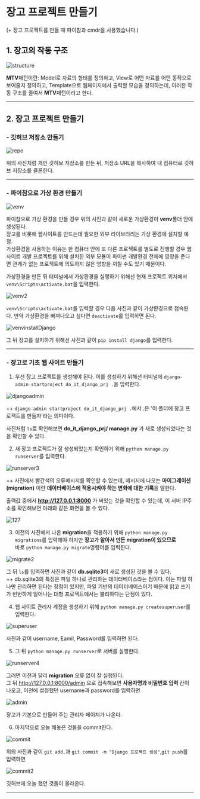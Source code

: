 # 장고 프로젝트 만들기

(+ 장고 프로젝트를 만들 때 파이참과 cmdr을 사용했습니다.)

## 1. 장고의 작동 구조

![structure](https://user-images.githubusercontent.com/84573261/126514209-5142c17e-edef-459f-a40b-b7e8a8a0997d.jpg)

**MTV**패턴이란: Model로 자료의 형태를 정의하고, View로 어떤 자료를 어떤 동작으로 보여줄지 정의하고, Template으로 웹페이지에서 출력할 모습을 정의하는데, 이러한 작동 구조를 줄여서 **MTV**패턴이라고 한다.

---

## 2. 장고 프로젝트 만들기

### - 깃허브 저장소 만들기

![repo](https://user-images.githubusercontent.com/84573261/126515893-e3f96020-99e8-4fad-b7c7-f5be29dc37fe.PNG)

위의 사진처럼 개인 깃허브 저장소를 만든 뒤, 저장소 URL을 복사하여 내 컴퓨터로 깃허브 저장소를 클론한다.

---

### - 파이참으로 가상 환경 만들기

![venv](https://user-images.githubusercontent.com/84573261/126516462-bef8ccb3-e700-44a6-a575-6c0f898932f6.PNG)

파이참으로 가상 환경을 만들 경우 위의 사진과 같이 새로운 가상환경이 **venv**폴더 안에 생성된다.<br>
장고를 비롯해 웹사이트를 만드는데 필요한 외부 라이브러리는 가상 환경에 설치할 예정.<br>
가상환경을 사용하는 이유는 한 컴퓨터 안에 또 다른 프로젝트를 별도로 진행할 경우 웹 사이트 개발 프로젝트를 위해 설치한 외부 모듈이 파이썬 개발환경 전체에 영향을 준다면 관계가 없는 프로젝트에 의도하지 않은 영향을 끼칠 수도 있기 때문이다.

가상환경을 만든 뒤 터미널에서 가상환경을 실행하기 위해선 현재 프로젝트 위치에서 `venv\Scripts\activate.bat`을 입력한다.<br>

![venv2](https://user-images.githubusercontent.com/84573261/126517399-4c5ad8f2-949f-4484-9b4a-63530757ba71.PNG)

`venv\Scripts\activate.bat`를 입력할 경우 다음 사진과 같이 가상환경으로 접속된다. 만약 가상환경을 빠져나오고 싶다면 `deactivate`를 입력하면 된다.

![venvinstallDjango](https://user-images.githubusercontent.com/84573261/126517715-1ba1bd2a-4ab3-4aea-a975-d591c8ba2573.PNG)

그 뒤 장고를 설치하기 위해선 사진과 같이 `pip install django`를 입력한다.

---

### - 장고로 기초 웹 사이트 만들기

1. 우선 장고 프로젝트를 생성해야 된다. 이를 생성하기 위해선 터미널에 `django-admin startproject do_it_django_prj .`을 입력한다.

![djangoadmin](https://user-images.githubusercontent.com/84573261/126518077-c5d5c532-8aaf-4187-994b-4ecf4f6c0f8d.PNG)

++ `django-admin startproject do_it_django_prj .`에서 .은 '이 폴더에 장고 프로젝트를 만들자'라는 의미이다.

사진처럼 `ls`로 확인해보면 **do_it_django_prj/  manage.py** 가 새로 생성되었다는 것을 확인할 수 있다.

2. 새 장고 프로젝트가 잘 생성되었는지 확인하기 위해 `python manage.py runserver`를 입력한다.

![runserver3](https://user-images.githubusercontent.com/84573261/126519737-75f4dae3-599f-4ffd-99d0-b82cfbf459f9.PNG)

++ 사진에서 빨간색의 오류메시지를 확인할 수 있는데, 메시지에 나오는 **마이그레이션(migration)** 이란 **데이터베이스에 적용시켜야 하는 변화에 대한 기록**을 말한다.

출력값 중에서 **http://127.0.0.1:8000** 가 써있는 것을 확인할 수 있는데, 이 서버 IP주소를 확인해보면 아래와 같은 화면을 볼 수 있다.

![127](https://user-images.githubusercontent.com/84573261/126519213-7ef80d7a-f578-45ca-a77d-ac6f4ae74f4d.PNG)

3. 이전의 사진에서 나온 **migration**을 적용하기 위해 `python manage.py migrations`를 입력해야 하지만 **장고가 알아서 만든 migration이 있으므로** <br>
바로 `python manage.py migrate`명령어를 입력한다.

![migrate2](https://user-images.githubusercontent.com/84573261/126521078-0703aee8-8cff-4037-bc18-b08b39c2b9d6.PNG)

그 뒤 `ls`를 입력하면 사진과 같이 **db.sqlite3**이 새로 생성된 것을 볼 수 있다.<br>
++ db.sqlite3의 특징은 파일 하나로 관리하는 데이터베이스라는 점이다. 이는 파일 하나만 관리하면 된다는 장점이 있지만, 파일 기반의 데이터베이스이기 때문에 읽고 쓰기가 빈번하게 일어나는 대형 프로젝트에서는 불리하다는 단점이 있다.

4. 웹 사이트 관리자 계정을 생성하기 위해 `python manage.py createsuperuser`를 입력한다.

![superuser](https://user-images.githubusercontent.com/84573261/126521679-787dcb09-7300-4603-9846-0f0998106428.PNG)

사진과 같이 username, Eamil, Password를 입력하면 된다.

5. 그 뒤 `python manage.py runserver`로 서버를 실행한다.

![runserver4](https://user-images.githubusercontent.com/84573261/126522026-af3f9715-ec34-4e14-be7c-35722bd13c1b.PNG)

그러면 이전과 달리 **migration** 오류 없이 잘 실행된다.<br>
그 뒤 http://127.0.0.1:8000/admin 으로 접속해보면 **사용자명과 비밀번호 입력** 칸이 나오고, 이전에 설정했던 username과 password를 입력하면

![admin](https://user-images.githubusercontent.com/84573261/126522302-382b97f8-cf8a-4b17-b32d-6eb74511c859.PNG)

장고가 기본으로 만들어 주는 관리자 페이지가 나온다.

6. 마지막으로 오늘 해놓은 것들을 commit한다.

![commit](https://user-images.githubusercontent.com/84573261/126522533-c48bc8bb-58a4-4502-9ad6-e34946ca4cae.PNG)

위의 사진과 같이 `git add.`과 `git commit -m "Django 프로젝트 셍성"`,`git push`를 입력하면 

![commit2](https://user-images.githubusercontent.com/84573261/126522710-0c3440f3-2284-4ee4-9272-89e2f4db2f84.PNG)

깃허브에 오늘 했던 것들이 올라온다.

---




